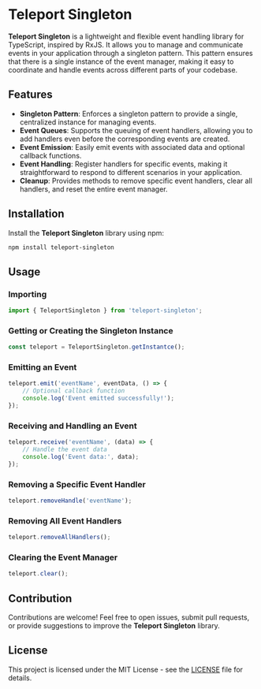 # Teleport Singleton

**Teleport Singleton** is a lightweight and flexible event handling library for TypeScript, inspired by RxJS. It allows you to manage and communicate events in your application through a singleton pattern. This pattern ensures that there is a single instance of the event manager, making it easy to coordinate and handle events across different parts of your codebase.

## Features

- **Singleton Pattern**: Enforces a singleton pattern to provide a single, centralized instance for managing events.
- **Event Queues**: Supports the queuing of event handlers, allowing you to add handlers even before the corresponding events are created.
- **Event Emission**: Easily emit events with associated data and optional callback functions.
- **Event Handling**: Register handlers for specific events, making it straightforward to respond to different scenarios in your application.
- **Cleanup**: Provides methods to remove specific event handlers, clear all handlers, and reset the entire event manager.

## Installation

Install the **Teleport Singleton** library using npm:

```bash
npm install teleport-singleton
```

## Usage

### Importing

```typescript
import { TeleportSingleton } from 'teleport-singleton';
```

### Getting or Creating the Singleton Instance

```typescript
const teleport = TeleportSingleton.getInstantce();
```

### Emitting an Event

```typescript
teleport.emit('eventName', eventData, () => {
    // Optional callback function
    console.log('Event emitted successfully!');
});
```

### Receiving and Handling an Event

```typescript
teleport.receive('eventName', (data) => {
    // Handle the event data
    console.log('Event data:', data);
});
```

### Removing a Specific Event Handler

```typescript
teleport.removeHandle('eventName');
```

### Removing All Event Handlers

```typescript
teleport.removeAllHandlers();
```

### Clearing the Event Manager

```typescript
teleport.clear();
```

## Contribution

Contributions are welcome! Feel free to open issues, submit pull requests, or provide suggestions to improve the **Teleport Singleton** library.

## License

This project is licensed under the MIT License - see the [LICENSE](LICENSE) file for details.